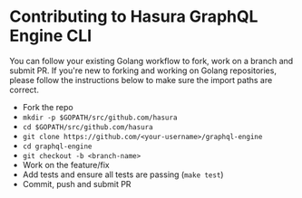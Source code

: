# Contributing to Hasura GraphQL Engine CLI

You can follow your existing Golang workflow to fork, work on a branch and
submit PR. If you're new to forking and working on Golang repositories, please
follow the instructions below to make sure the import paths are correct.

- Fork the repo
- `mkdir -p $GOPATH/src/github.com/hasura`
- `cd $GOPATH/src/github.com/hasura`
- `git clone https://github.com/<your-username>/graphql-engine`
- `cd graphql-engine`
- `git checkout -b <branch-name>`
- Work on the feature/fix
- Add tests and ensure all tests are passing (`make test`)
- Commit, push and submit PR
